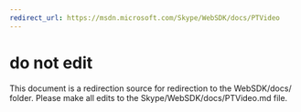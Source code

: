 ```yaml
---
redirect_url: https://msdn.microsoft.com/Skype/WebSDK/docs/PTVideo
---
```

# do not edit
This document is a redirection source for redirection to the WebSDK/docs/ folder. Please make all edits to the Skype/WebSDK/docs/PTVideo.md file.


